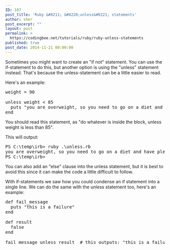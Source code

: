 ```yaml
---
ID: 187
post_title: 'Ruby &#8211; &#8220;unless&#8221; statements'
author: sher
post_excerpt: ""
layout: post
permalink: >
  https://codingbee.net/tutorials/ruby/ruby-unless-statements
published: true
post_date: 2014-11-21 00:00:00
---
```

Sometimes you might want to create an "if not" statement. You can use the if-statement to do this, but another option is using the "unless" statement instead. That's because the unless-statement can be a little easier to read.

Here's an example:

<pre>
weight = 90

unless weight < 85
  puts "you are overweight, so you need to go on a diet and have plenty of exercise"
end
</pre>

You should read this statement, as "do whatever is inside the block, unless weight is less than 85".

This will output:

<pre>
PS C:\temp\irb> ruby .\unless.rb
you are overweight, so you need to go on a diet and have plenty of exercise
PS C:\temp\irb>
</pre>

You can also add an "else" clause into the unless statement, but it is best to avoid this since it can make the code a little difficult to follow. 

With if-statements we saw how you could condense an if statement into a single line. We can do the same with the unless statement too, here's an example:


<pre>
def fail_message
  puts "this is a failure"
end

def result 
  false
end

fail_message unless result  # this outputs: "this is a failure"
</pre>